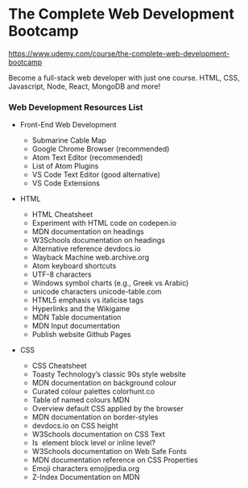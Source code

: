 # The Complete  Web Development Bootcamp
  https://www.udemy.com/course/the-complete-web-development-bootcamp

Become a full-stack web developer with just one course. HTML, CSS, Javascript, Node, React, MongoDB and more!

### Web Development Resources List

* Front-End Web Development
  * Submarine Cable Map
  * Google Chrome Browser (recommended)
  * Atom Text Editor (recommended)
  * List of Atom Plugins
  * VS Code Text Editor (good alternative)
  * VS Code Extensions
 
* HTML
  * HTML Cheatsheet
  * Experiment with HTML code on codepen.io
  * MDN documentation on headings
  * W3Schools documentation on headings
  * Alternative reference devdocs.io
  * Wayback Machine web.archive.org
  * Atom keyboard shortcuts
  * UTF-8 characters
  * Windows symbol charts (e.g., Greek vs Arabic)
  * unicode characters  unicode-table.com
  * HTML5 emphasis vs italicise tags
  * Hyperlinks and the Wikigame
  * MDN Table documentation
  * MDN Input documentation
  * Publish website Github Pages
 
* CSS
  * CSS Cheatsheet
  * Toasty Technology’s classic 90s style website
  * MDN documentation on background colour
  * Curated colour palettes colorhunt.co
  * Table of named colours MDN
  * Overview default CSS applied by the browser
  * MDN documentation on border-styles
  * devdocs.io on CSS height
  * W3Schools documentation on CSS Text
  * Is <img> element block level or inline level?
  * W3Schools documentation on Web Safe Fonts
  * MDN documentation reference on CSS Properties
  * Emoji characters emojipedia.org
  * Z-Index Documentation on MDN
  

